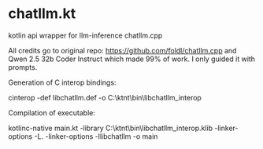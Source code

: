 # chatllm.kt
kotlin api wrapper for llm-inference chatllm.cpp

All credits go to original repo: https://github.com/foldl/chatllm.cpp and Qwen 2.5 32b Coder Instruct which made 99% of work. I only guided it with prompts.

Generation of C interop bindings:

cinterop -def libchatllm.def -o C:\ktnt\bin\libchatllm_interop

Compilation of executable:

kotlinc-native main.kt -library C:\ktnt\bin\libchatllm_interop.klib -linker-options -L. -linker-options -llibchatllm -o main
